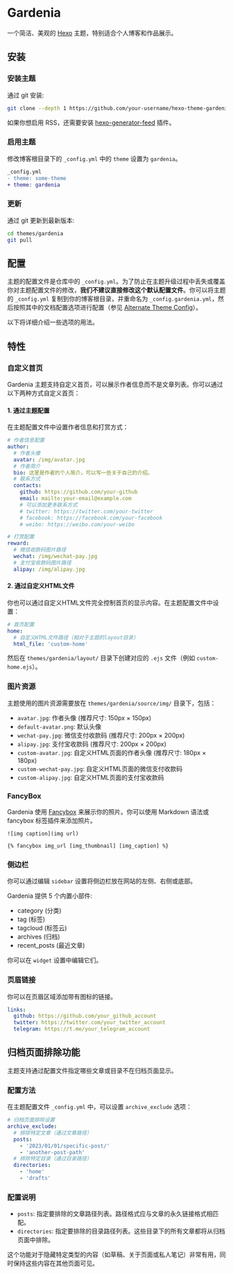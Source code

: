 # Gardenia

一个简洁、美观的 [Hexo] 主题，特别适合个人博客和作品展示。

## 安装

### 安装主题

通过 git 安装:

```bash
git clone --depth 1 https://github.com/your-username/hexo-theme-gardenia themes/gardenia
```

如果你想启用 RSS，还需要安装 [hexo-generator-feed](https://github.com/hexojs/hexo-generator-feed) 插件。

### 启用主题

修改博客根目录下的 `_config.yml` 中的 `theme` 设置为 `gardenia`。

```diff
_config.yml
- theme: some-theme
+ theme: gardenia
```

### 更新

通过 git 更新到最新版本:

```bash
cd themes/gardenia
git pull
```

## 配置

主题的配置文件是仓库中的 `_config.yml`。为了防止在主题升级过程中丢失或覆盖你对主题配置文件的修改，**我们不建议直接修改这个默认配置文件**。你可以将主题的 `_config.yml` 复制到你的博客根目录，并重命名为 `_config.gardenia.yml`，然后按照其中的文档配置选项进行配置（参见 [Alternate Theme Config](https://hexo.io/docs/configuration#Alternate-Theme-Config)）。

以下将详细介绍一些选项的用法。

## 特性

### 自定义首页

Gardenia 主题支持自定义首页，可以展示作者信息而不是文章列表。你可以通过以下两种方式自定义首页：

#### 1. 通过主题配置

在主题配置文件中设置作者信息和打赏方式：

```yml
# 作者信息配置
author:
  # 作者头像
  avatar: /img/avatar.jpg
  # 作者简介
  bio: 这里是作者的个人简介，可以写一些关于自己的介绍。
  # 联系方式
  contacts:
    github: https://github.com/your-github
    email: mailto:your-email@example.com
    # 可以添加更多联系方式
    # twitter: https://twitter.com/your-twitter
    # facebook: https://facebook.com/your-facebook
    # weibo: https://weibo.com/your-weibo

# 打赏配置
reward:
  # 微信收款码图片路径
  wechat: /img/wechat-pay.jpg
  # 支付宝收款码图片路径
  alipay: /img/alipay.jpg
```

#### 2. 通过自定义HTML文件

你也可以通过自定义HTML文件完全控制首页的显示内容。在主题配置文件中设置：

```yml
# 首页配置
home:
  # 自定义HTML文件路径（相对于主题的layout目录）
  html_file: 'custom-home'
```

然后在 `themes/gardenia/layout/` 目录下创建对应的 `.ejs` 文件（例如 `custom-home.ejs`）。

### 图片资源

主题使用的图片资源需要放在 `themes/gardenia/source/img/` 目录下，包括：

- `avatar.jpg`: 作者头像 (推荐尺寸: 150px × 150px)
- `default-avatar.png`: 默认头像
- `wechat-pay.jpg`: 微信支付收款码 (推荐尺寸: 200px × 200px)
- `alipay.jpg`: 支付宝收款码 (推荐尺寸: 200px × 200px)
- `custom-avatar.jpg`: 自定义HTML页面的作者头像 (推荐尺寸: 180px × 180px)
- `custom-wechat-pay.jpg`: 自定义HTML页面的微信支付收款码
- `custom-alipay.jpg`: 自定义HTML页面的支付宝收款码

### FancyBox

Gardenia 使用 [Fancybox] 来展示你的照片。你可以使用 Markdown 语法或 fancybox 标签插件来添加照片。

```
![img caption](img url)

{% fancybox img_url [img_thumbnail] [img_caption] %}
```

### 侧边栏

你可以通过编辑 `sidebar` 设置将侧边栏放在网站的左侧、右侧或底部。

Gardenia 提供 5 个内置小部件:

- category (分类)
- tag (标签)
- tagcloud (标签云)
- archives (归档)
- recent_posts (最近文章)

你可以在 `widget` 设置中编辑它们。

### 页眉链接

你可以在页眉区域添加带有图标的链接。

```yml
links:
  github: https://github.com/your_github_account
  twitter: https://twitter.com/your_twitter_account
  telegram: https://t.me/your_telegram_account
```

## 归档页面排除功能

主题支持通过配置文件指定哪些文章或目录不在归档页面显示。

### 配置方法

在主题配置文件 `_config.yml` 中，可以设置 `archive_exclude` 选项：

```yaml
# 归档页面排除设置
archive_exclude:
  # 排除特定文章（通过文章路径）
  posts: 
    - '2023/01/01/specific-post/'
    - 'another-post-path'
  # 排除特定目录（通过目录路径）
  directories:
    - 'home'
    - 'drafts'
```

### 配置说明

- `posts`: 指定要排除的文章路径列表。路径格式应与文章的永久链接格式相匹配。
- `directories`: 指定要排除的目录路径列表。这些目录下的所有文章都将从归档页面中排除。

这个功能对于隐藏特定类型的内容（如草稿、关于页面或私人笔记）非常有用，同时保持这些内容在其他页面可见。

[Hexo]: https://hexo.io/
[Fancybox]: https://github.com/fancyapps/fancyBox
